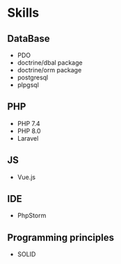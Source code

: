 # Skills

## DataBase
- PDO
- doctrine/dbal package
- doctrine/orm package
- postgresql
- plpgsql

## PHP
- PHP 7.4
- PHP 8.0
- Laravel

## JS
- Vue.js

## IDE
- PhpStorm

## Programming principles
- SOLID
